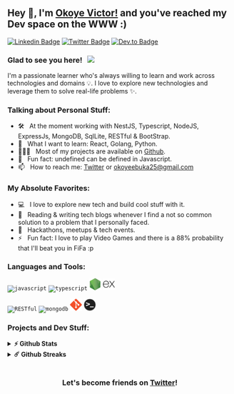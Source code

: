 ## Hey 👋, I'm [Okoye Victor!](https://twitter.com/okoyevictorr) and you've reached my Dev space on the WWW :)

[![Linkedin Badge](https://img.shields.io/badge/LinkedIn-0077B5?style=for-the-badge&logo=linkedin&logoColor=white)](https://www.linkedin.com/in/okoye-chukwuebuka/)
[![Twitter Badge](https://img.shields.io/badge/Twitter-1DA1F2?style=for-the-badge&logo=twitter&logoColor=white)](https://twitter.com/okoyevictorr)
[![Dev.to Badge](https://img.shields.io/badge/dev.to-0A0A0A?style=for-the-badge&logo=dev.to&logoColor=white)](https://dev.to/okoyevictorr/)

### Glad to see you here! &nbsp; ![](https://visitor-badge.glitch.me/badge?page_id=ChuloWay.ChuloWay&style=flat-square&color=0088cc)

<img align="right" width="100" alt="" src="assets/rzp.gif" />

 I'm a passionate learner who's always willing to learn and work across technologies and domains 💡. I love to explore new technologies and leverage them to solve real-life problems ✨.

### Talking about Personal Stuff:

- 🛠 &nbsp; At the moment working with NestJS, Typescript, NodeJS, ExpressJs, MongoDB, SqlLite, RESTful & BootStrap.
- 👀 &nbsp; What I want to learn: React, Golang, Python.
- 👨🏻‍💻 &nbsp; Most of my projects are available on [Github](https://github.com/ChuloWay?tab=repositories).
- 👾 &nbsp; Fun fact: undefined can be defined in Javascript. <!-- > var some_var; undefined > some_var == undefined true > undefined = 'i am undefined' -->
- 📫 &nbsp; How to reach me: [Twitter](https://twitter.com/okoyevictorr) or okoyeebuka25@gmail.com

### My Absolute Favorites:

- 💻 &nbsp; I love to explore new tech and build cool stuff with it.
- 📰 &nbsp; Reading & writing tech blogs whenever I find a not so common solution to a problem that I personally faced.
- 🍕 &nbsp; Hackathons, meetups & tech events.
- ⚡ &nbsp; Fun fact: I love to play Video Games and there is a 88% probability that I'll beat you in FiFa :p

### Languages and Tools:

<!-- <code><img height="27" src="https://raw.githubusercontent.com/github/explore/80688e429a7d4ef2fca1e82350fe8e3517d3494d/topics/react/react.png" alt="react"></code> -->
<!-- <code><img height="27" src="https://user-images.githubusercontent.com/50735025/111870070-7f688780-89a8-11eb-9e33-6e7b5ddb9c7a.png" alt="nextjs"></code> -->
<code><img height="27" src="https://user-images.githubusercontent.com/50735025/111870008-26005880-89a8-11eb-9da3-09faf8c80f9e.png" alt="javascript"></code>
<code><img height="27" src="https://user-images.githubusercontent.com/50735025/111870097-b048bc80-89a8-11eb-9cb4-d679c3f8bce5.png" alt="typescript"></code>
<code><img height="27" src="https://raw.githubusercontent.com/github/explore/80688e429a7d4ef2fca1e82350fe8e3517d3494d/topics/nodejs/nodejs.png" alt="nodejs"></code>
<code><img height="27" src="https://raw.githubusercontent.com/devicons/devicon/master/icons/express/express-original.svg" alt="expressjs"></code>
<!-- <code><img height="27" src="https://raw.githubusercontent.com/github/explore/80688e429a7d4ef2fca1e82350fe8e3517d3494d/topics/graphql/graphql.png" alt="graphql"></code> -->
<code><img height="27" src="https://www.google.com/imgres?imgurl=https%3A%2F%2Fw7.pngwing.com%2Fpngs%2F243%2F809%2Fpng-transparent-representational-state-transfer-application-programming-interface-computer-icons-others-miscellaneous-text-logo.png&imgrefurl=https%3A%2F%2Fwww.pngwing.com%2Fen%2Fsearch%3Fq%3Drest%2BApi&tbnid=abmS_VleHRi-AM&vet=12ahUKEwju0sHWkMn5AhWzhM4BHRSZD6EQMygDegUIARDAAQ..i&docid=yE1GhSV75-FNUM&w=920&h=920&q=png%20image%20for%20RESTful&ved=2ahUKEwju0sHWkMn5AhWzhM4BHRSZD6EQMygDegUIARDAAQ" alt="RESTful"></code>
<code><img height="27" src="https://encrypted-tbn0.gstatic.com/images?q=tbn%3AANd9GcSTTzPAw-55ssm1Im594xYZ9eRQu2JylrkYLg&usqp=CAU" alt="mongodb"></code>
<code><img height="27" src="https://raw.githubusercontent.com/devicons/devicon/master/icons/git/git-original.svg" alt="git"></code>
<code><img height="27" src="https://raw.githubusercontent.com/github/explore/80688e429a7d4ef2fca1e82350fe8e3517d3494d/topics/terminal/terminal.png" alt="terminal"></code>

### Projects and Dev Stuff:

<details>	
  <summary><b>⚡ Github Stats</b></summary>

<img height="180em" src="https://github-readme-stats.vercel.app/api?username=ChuloWay&show_icons=true&hide_border=true&&count_private=true&include_all_commits=true" />
<img height="180em" src="https://github-readme-stats.vercel.app/api/top-langs/?username=ChuloWay&exclude_repo=KNN-Image-Classification&show_icons=true&hide_border=true&layout=compact&langs_count=8"/>
</details>

<details>	
  <summary><b>☄️ Github Streaks</b></summary>

<img height="180em" src="https://github-readme-streak-stats.herokuapp.com/?user=ChuloWay&hide_border=true" />
</details>

 

#

<div align="center">

### Let's become friends on [Twitter](https://twitter.com/vikrantbhat1022)!

</div>
